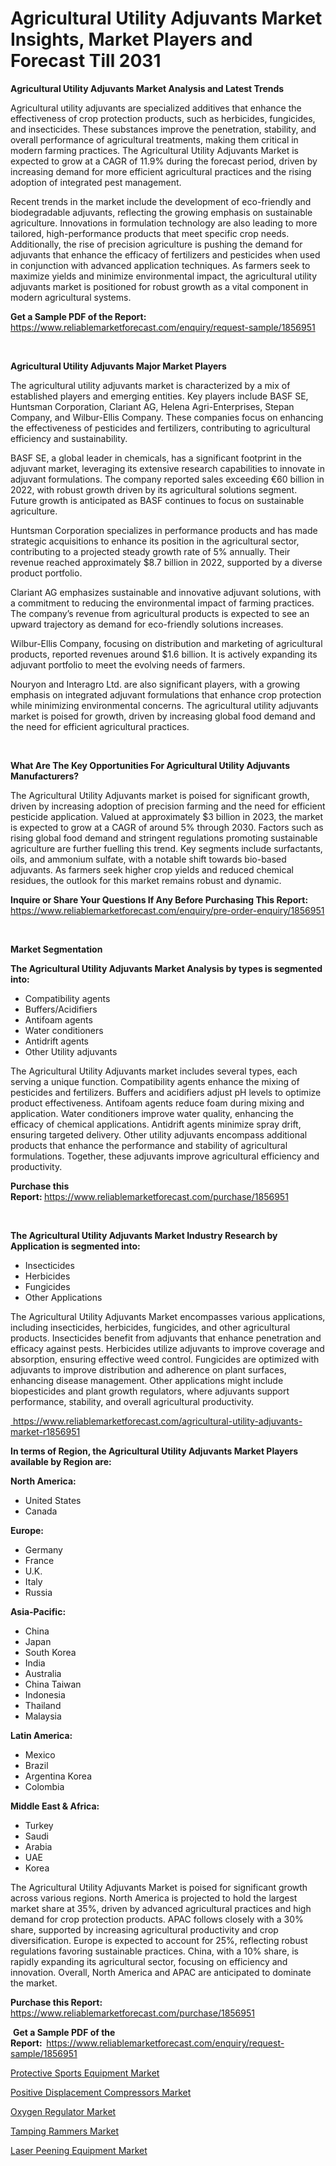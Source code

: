 <p><h1>Agricultural Utility Adjuvants Market Insights, Market Players and Forecast Till 2031</h1></p><p><strong>Agricultural Utility Adjuvants Market Analysis and Latest Trends</strong></p>
<p><p>Agricultural utility adjuvants are specialized additives that enhance the effectiveness of crop protection products, such as herbicides, fungicides, and insecticides. These substances improve the penetration, stability, and overall performance of agricultural treatments, making them critical in modern farming practices. The Agricultural Utility Adjuvants Market is expected to grow at a CAGR of 11.9% during the forecast period, driven by increasing demand for more efficient agricultural practices and the rising adoption of integrated pest management.</p><p>Recent trends in the market include the development of eco-friendly and biodegradable adjuvants, reflecting the growing emphasis on sustainable agriculture. Innovations in formulation technology are also leading to more tailored, high-performance products that meet specific crop needs. Additionally, the rise of precision agriculture is pushing the demand for adjuvants that enhance the efficacy of fertilizers and pesticides when used in conjunction with advanced application techniques. As farmers seek to maximize yields and minimize environmental impact, the agricultural utility adjuvants market is positioned for robust growth as a vital component in modern agricultural systems.</p></p>
<p><strong>Get a Sample PDF of the Report:&nbsp;</strong> <a href="https://www.reliablemarketforecast.com/enquiry/request-sample/1856951?utm_campaign=1733&utm_medium=2&utm_source=Github&utm_content=ia&utm_term=20102024&utm_id=agricultural-utility-adjuvants">https://www.reliablemarketforecast.com/enquiry/request-sample/1856951</a></p>
<p>&nbsp;</p>
<p><strong>Agricultural Utility Adjuvants Major Market Players</strong></p>
<p><p>The agricultural utility adjuvants market is characterized by a mix of established players and emerging entities. Key players include BASF SE, Huntsman Corporation, Clariant AG, Helena Agri-Enterprises, Stepan Company, and Wilbur-Ellis Company. These companies focus on enhancing the effectiveness of pesticides and fertilizers, contributing to agricultural efficiency and sustainability.</p><p>BASF SE, a global leader in chemicals, has a significant footprint in the adjuvant market, leveraging its extensive research capabilities to innovate in adjuvant formulations. The company reported sales exceeding €60 billion in 2022, with robust growth driven by its agricultural solutions segment. Future growth is anticipated as BASF continues to focus on sustainable agriculture.</p><p>Huntsman Corporation specializes in performance products and has made strategic acquisitions to enhance its position in the agricultural sector, contributing to a projected steady growth rate of 5% annually. Their revenue reached approximately $8.7 billion in 2022, supported by a diverse product portfolio.</p><p>Clariant AG emphasizes sustainable and innovative adjuvant solutions, with a commitment to reducing the environmental impact of farming practices. The company’s revenue from agricultural products is expected to see an upward trajectory as demand for eco-friendly solutions increases.</p><p>Wilbur-Ellis Company, focusing on distribution and marketing of agricultural products, reported revenues around $1.6 billion. It is actively expanding its adjuvant portfolio to meet the evolving needs of farmers.</p><p>Nouryon and Interagro Ltd. are also significant players, with a growing emphasis on integrated adjuvant formulations that enhance crop protection while minimizing environmental concerns. The agricultural utility adjuvants market is poised for growth, driven by increasing global food demand and the need for efficient agricultural practices.</p></p>
<p>&nbsp;</p>
<p><strong>What Are The Key Opportunities For Agricultural Utility Adjuvants Manufacturers?</strong></p>
<p><p>The Agricultural Utility Adjuvants market is poised for significant growth, driven by increasing adoption of precision farming and the need for efficient pesticide application. Valued at approximately $3 billion in 2023, the market is expected to grow at a CAGR of around 5% through 2030. Factors such as rising global food demand and stringent regulations promoting sustainable agriculture are further fuelling this trend. Key segments include surfactants, oils, and ammonium sulfate, with a notable shift towards bio-based adjuvants. As farmers seek higher crop yields and reduced chemical residues, the outlook for this market remains robust and dynamic.</p></p>
<p><strong>Inquire or Share Your Questions If Any Before Purchasing This Report:</strong> <a href="https://www.reliablemarketforecast.com/enquiry/pre-order-enquiry/1856951?utm_campaign=1733&utm_medium=2&utm_source=Github&utm_content=ia&utm_term=20102024&utm_id=agricultural-utility-adjuvants">https://www.reliablemarketforecast.com/enquiry/pre-order-enquiry/1856951</a></p>
<p>&nbsp;</p>
<p><strong>Market Segmentation</strong></p>
<p><strong>The Agricultural Utility Adjuvants Market Analysis by types is segmented into:</strong></p>
<p><ul><li>Compatibility agents</li><li>Buffers/Acidifiers</li><li>Antifoam agents</li><li>Water conditioners</li><li>Antidrift agents</li><li>Other Utility adjuvants</li></ul></p>
<p><p>The Agricultural Utility Adjuvants market includes several types, each serving a unique function. Compatibility agents enhance the mixing of pesticides and fertilizers. Buffers and acidifiers adjust pH levels to optimize product effectiveness. Antifoam agents reduce foam during mixing and application. Water conditioners improve water quality, enhancing the efficacy of chemical applications. Antidrift agents minimize spray drift, ensuring targeted delivery. Other utility adjuvants encompass additional products that enhance the performance and stability of agricultural formulations. Together, these adjuvants improve agricultural efficiency and productivity.</p></p>
<p><strong>Purchase this Report:&nbsp;</strong><a href="https://www.reliablemarketforecast.com/purchase/1856951?utm_campaign=1733&utm_medium=2&utm_source=Github&utm_content=ia&utm_term=20102024&utm_id=agricultural-utility-adjuvants">https://www.reliablemarketforecast.com/purchase/1856951</a></p>
<p>&nbsp;</p>
<p><strong>The Agricultural Utility Adjuvants Market Industry Research by Application is segmented into:</strong></p>
<p><ul><li>Insecticides</li><li>Herbicides</li><li>Fungicides</li><li>Other Applications</li></ul></p>
<p><p>The Agricultural Utility Adjuvants Market encompasses various applications, including insecticides, herbicides, fungicides, and other agricultural products. Insecticides benefit from adjuvants that enhance penetration and efficacy against pests. Herbicides utilize adjuvants to improve coverage and absorption, ensuring effective weed control. Fungicides are optimized with adjuvants to improve distribution and adherence on plant surfaces, enhancing disease management. Other applications might include biopesticides and plant growth regulators, where adjuvants support performance, stability, and overall agricultural productivity.</p></p>
<p><a href="https://www.reliablemarketforecast.com/agricultural-utility-adjuvants-market-r1856951?utm_campaign=1733&utm_medium=2&utm_source=Github&utm_content=ia&utm_term=20102024&utm_id=agricultural-utility-adjuvants">&nbsp;https://www.reliablemarketforecast.com/agricultural-utility-adjuvants-market-r1856951</a></p>
<p><strong>In terms of Region, the Agricultural Utility Adjuvants Market Players available by Region are:</strong></p>
<p>
    <p> <strong> North America: </strong>
        <ul>
            <li>United States</li>
            <li>Canada</li>
        </ul>
        </p> 
    <p> <strong> Europe: </strong>
        <ul>
            <li>Germany</li>
            <li>France</li>
            <li>U.K.</li>
            <li>Italy</li>
            <li>Russia</li>
        </ul>
        </p> 
    <p> <strong> Asia-Pacific: </strong>
        <ul>
            <li>China</li>
            <li>Japan</li>
            <li>South Korea</li>
            <li>India</li>
            <li>Australia</li>
            <li>China Taiwan</li>
            <li>Indonesia</li>
            <li>Thailand</li>
            <li>Malaysia</li>
        </ul>
        </p> 
    <p> <strong> Latin America: </strong>
        <ul>
            <li>Mexico</li>
            <li>Brazil</li>
            <li>Argentina Korea</li>
            <li>Colombia</li>
        </ul>
        </p> 
    <p> <strong> Middle East & Africa: </strong>
        <ul>
            <li>Turkey</li>
            <li>Saudi</li>
            <li>Arabia</li>
            <li>UAE</li>
            <li>Korea</li>
        </ul>
    </p>
    </p>
<p><p>The Agricultural Utility Adjuvants Market is poised for significant growth across various regions. North America is projected to hold the largest market share at 35%, driven by advanced agricultural practices and high demand for crop protection products. APAC follows closely with a 30% share, supported by increasing agricultural productivity and crop diversification. Europe is expected to account for 25%, reflecting robust regulations favoring sustainable practices. China, with a 10% share, is rapidly expanding its agricultural sector, focusing on efficiency and innovation. Overall, North America and APAC are anticipated to dominate the market.</p></p>
<p><strong>Purchase this Report: </strong><a href="https://www.reliablemarketforecast.com/purchase/1856951?utm_campaign=1733&utm_medium=2&utm_source=Github&utm_content=ia&utm_term=20102024&utm_id=agricultural-utility-adjuvants">https://www.reliablemarketforecast.com/purchase/1856951</a></p>
<p>&nbsp;<strong>Get a Sample PDF of the Report:&nbsp;&nbsp;</strong><a href="https://www.reliablemarketforecast.com/enquiry/request-sample/1856951?utm_campaign=1733&utm_medium=2&utm_source=Github&utm_content=ia&utm_term=20102024&utm_id=agricultural-utility-adjuvants">https://www.reliablemarketforecast.com/enquiry/request-sample/1856951</a></p>
<p><strong></strong></p>
<p><p><a href="https://www.linkedin.com/pulse/protective-sports-equipment-market-outlook-forecast-from-e7ihf?utm_campaign=1733&utm_medium=2&utm_source=Github&utm_content=ia&utm_term=20102024&utm_id=agricultural-utility-adjuvants">Protective Sports Equipment Market</a></p><p><a href="https://www.linkedin.com/pulse/positive-displacement-compressors-market-size-share-tlrpf?utm_campaign=1733&utm_medium=2&utm_source=Github&utm_content=ia&utm_term=20102024&utm_id=agricultural-utility-adjuvants">Positive Displacement Compressors Market</a></p><p><a href="https://www.linkedin.com/pulse/oxygen-regulator-market-growth-outlook-from-2024-2031-projecting-xbfic?utm_campaign=1733&utm_medium=2&utm_source=Github&utm_content=ia&utm_term=20102024&utm_id=agricultural-utility-adjuvants">Oxygen Regulator Market</a></p><p><a href="https://www.linkedin.com/pulse/tamping-rammers-market-analysis-report-global-insights-region-crcsc?utm_campaign=1733&utm_medium=2&utm_source=Github&utm_content=ia&utm_term=20102024&utm_id=agricultural-utility-adjuvants">Tamping Rammers Market</a></p><p><a href="https://www.linkedin.com/pulse/laser-peening-equipment-market-penetration-strategies-untapped-alvxc?utm_campaign=1733&utm_medium=2&utm_source=Github&utm_content=ia&utm_term=20102024&utm_id=agricultural-utility-adjuvants">Laser Peening Equipment Market</a></p></p>